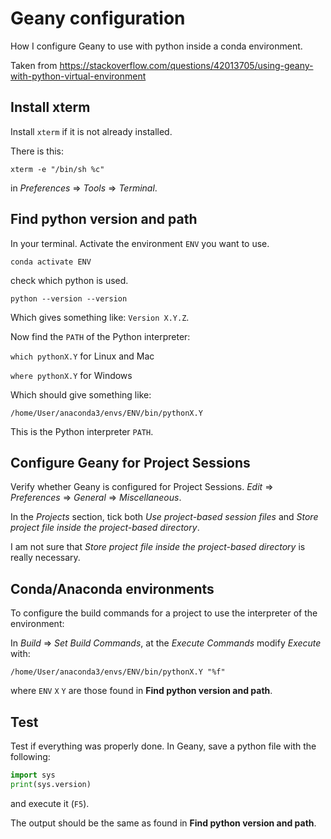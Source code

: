 # Geany configuration
How I configure Geany to use with python inside a conda environment.

Taken from <https://stackoverflow.com/questions/42013705/using-geany-with-python-virtual-environment>


## Install xterm
Install `xterm` if it is not already installed.

There is this:

```
xterm -e "/bin/sh %c"
```
in *Preferences* => *Tools* => *Terminal*.


## Find python version and path
In your terminal.
Activate the environment `ENV` you want to use.

```
conda activate ENV
```

check which python is used.

```
python --version --version
```

Which gives something like: `Version X.Y.Z`.

Now find the `PATH` of the Python interpreter:

```which pythonX.Y``` for Linux and Mac 

```where pythonX.Y``` for Windows

Which should give something like:

```/home/User/anaconda3/envs/ENV/bin/pythonX.Y```

This is the Python interpreter `PATH`.


## Configure Geany for Project Sessions
Verify whether Geany is configured for Project Sessions. *Edit* => *Preferences* => *General* => *Miscellaneous*.
 
In the *Projects* section, tick both *Use project-based session files* and *Store project file inside the project-based directory*.
 
I am not sure that *Store project file inside the project-based directory* is really necessary.

 
## Conda/Anaconda environments
To configure the build commands for a project to use the interpreter of the environment:

In *Build* => *Set Build Commands*, at the *Execute Commands* modify *Execute* with:

```
/home/User/anaconda3/envs/ENV/bin/pythonX.Y "%f"
```

where `ENV` `X` `Y` are those found in **Find python version and path**. 


## Test
Test if everything was properly done. In Geany, save a python file with the following:

```python
import sys
print(sys.version)
```

and execute it (`F5`).

The output should be the same as found in **Find python version and path**.
